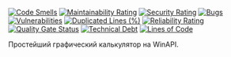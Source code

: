 [![Code Smells](https://sonarcloud.io/api/project_badges/measure?project=Hummel009_Calculator-WinAPI&metric=code_smells)](https://sonarcloud.io/summary/overall?id=Hummel009_Calculator-WinAPI)
[![Maintainability Rating](https://sonarcloud.io/api/project_badges/measure?project=Hummel009_Calculator-WinAPI&metric=sqale_rating)](https://sonarcloud.io/summary/overall?id=Hummel009_Calculator-WinAPI)
[![Security Rating](https://sonarcloud.io/api/project_badges/measure?project=Hummel009_Calculator-WinAPI&metric=security_rating)](https://sonarcloud.io/summary/overall?id=Hummel009_Calculator-WinAPI)
[![Bugs](https://sonarcloud.io/api/project_badges/measure?project=Hummel009_Calculator-WinAPI&metric=bugs)](https://sonarcloud.io/summary/overall?id=Hummel009_Calculator-WinAPI)
[![Vulnerabilities](https://sonarcloud.io/api/project_badges/measure?project=Hummel009_Calculator-WinAPI&metric=vulnerabilities)](https://sonarcloud.io/summary/overall?id=Hummel009_Calculator-WinAPI)
[![Duplicated Lines (%)](https://sonarcloud.io/api/project_badges/measure?project=Hummel009_Calculator-WinAPI&metric=duplicated_lines_density)](https://sonarcloud.io/summary/overall?id=Hummel009_Calculator-WinAPI)
[![Reliability Rating](https://sonarcloud.io/api/project_badges/measure?project=Hummel009_Calculator-WinAPI&metric=reliability_rating)](https://sonarcloud.io/summary/overall?id=Hummel009_Calculator-WinAPI)
[![Quality Gate Status](https://sonarcloud.io/api/project_badges/measure?project=Hummel009_Calculator-WinAPI&metric=alert_status)](https://sonarcloud.io/summary/overall?id=Hummel009_Calculator-WinAPI)
[![Technical Debt](https://sonarcloud.io/api/project_badges/measure?project=Hummel009_Calculator-WinAPI&metric=sqale_index)](https://sonarcloud.io/summary/overall?id=Hummel009_Calculator-WinAPI)
[![Lines of Code](https://sonarcloud.io/api/project_badges/measure?project=Hummel009_Calculator-WinAPI&metric=ncloc)](https://sonarcloud.io/summary/overall?id=Hummel009_Calculator-WinAPI)

Простейший графический калькулятор на WinAPI.
